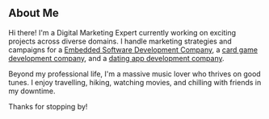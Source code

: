 ## About Me

Hi there! I'm a Digital Marketing Expert currently working on exciting projects across diverse domains. I handle marketing strategies and campaigns for a [Embedded Software Development Company](https://embeddedsystems.evontech.com/), a [card game development company](https://logicsimplified.com/card-game-developers/), and a [dating app development company](https://evontech.com/solutions/our-solutions/dating-app-development-company.html).

Beyond my professional life, I'm a massive music lover who thrives on good tunes. I enjoy travelling, hiking, watching movies, and chilling with friends in my downtime.

Thanks for stopping by!
